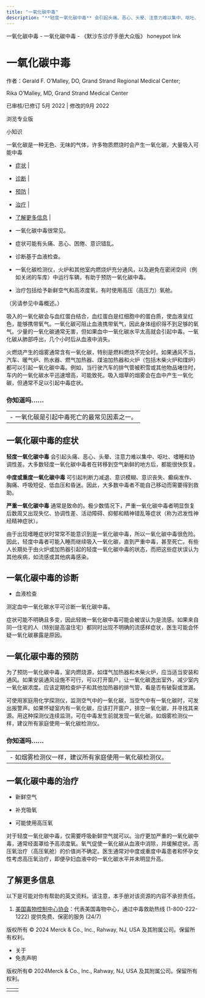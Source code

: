 ```yaml
---
title: "一氧化碳中毒"
description: "**轻度一氧化碳中毒** 会引起头痛、恶心、头晕、注意力难以集中、呕吐、嗜睡和协调性差。大多数轻度一氧化碳中毒者在转移到空气新鲜的地方后，都能很快恢复。"
---
```


﻿一氧化碳中毒 \- 一氧化碳中毒 \- 《默沙东诊疗手册大众版》 honeypot link

# 一氧化碳中毒

作者：Gerald F. O’Malley, DO, Grand Strand Regional Medical Center;

Rika O’Malley, MD, Grand Strand Medical Center

已审核/已修订 5月 2022 \| 修改的9月 2022

浏览专业版

小知识

一氧化碳是一种无色、无味的气体，许多物质燃烧时会产生一氧化碳，大量吸入可能中毒

- [症状](#症状_v828442_zh) \|
- [诊断](#诊断_v28488535_zh) \|
- [预防](#预防_v828447_zh) \|
- [治疗](#治疗_v28488554_zh) \|
- [了解更多信息](#了解更多信息_v66226617_zh) \|

- 一氧化碳中毒很常见。

- 症状可能有头痛、恶心、困倦、意识错乱。

- 诊断基于血液检查。

- 一氧化碳检测仪，火炉和其他室内燃烧炉充分通风，以及避免在密闭空间（例如关闭的车库）中运行车辆，有助于预防一氧化碳中毒。

- 治疗包括给予新鲜空气和高浓度氧，有时使用高压（高压力）氧舱。


（另请参见中毒概述。）

吸入的一氧化碳会与血红蛋白结合，血红蛋白是红细胞中的蛋白质，使血液呈红色，能够携带氧气。一氧化碳可阻止血液携带氧气，因此身体组织得不到足够的氧气。少量的一氧化碳通常无害，但如果血中一氧化碳水平太高就会引起中毒。一氧化碳从肺部呼出，几个小时后从血液中消失。

火燃烧产生的烟雾通常含有一氧化碳，特别是燃料燃烧不完全时。如果通风不当，汽车、暖气炉、热水器、燃气加热器、煤油加热器和火炉（包括木柴火炉和煤炉）都可以引起一氧化碳中毒。例如，当行驶汽车的排气管被积雪或其他物品堵住时，车内的一氧化碳水平迅速增高，可能致死。吸入烟草的烟雾会在血中产生一氧化碳，但通常不足以引起中毒症状。

### 你知道吗……

|     |
| --- |
| - 一氧化碳是引起中毒死亡的最常见因素之一。 |

## 一氧化碳中毒的症状

**轻度一氧化碳中毒** 会引起头痛、恶心、头晕、注意力难以集中、呕吐、嗜睡和协调性差。大多数轻度一氧化碳中毒者在转移到空气新鲜的地方后，都能很快恢复。

**中度或重度一氧化碳中毒** 可引起判断力减退、意识模糊、意识丧失、癫痫发作、胸痛、呼吸短促、低血压和昏迷。因此，大多数中毒者不能自己移动而需要得到救助。

**严重一氧化碳中毒** 通常是致命的。极少数情况下，严重一氧化碳中毒者明显恢复后数周又出现失忆、协调性差、活动障碍、抑郁和精神错乱等症状（称为迟发性神经精神症状）。

由于出现嗜睡症状时常常不能意识到是一氧化碳中毒，所以一氧化碳中毒很危险。因此，轻度中毒者可能入睡而继续吸入一氧化碳，直到严重中毒，甚至死亡。有些人长期处于由火炉或加热器引起的轻度一氧化碳中毒的状态，而把这些症状误认为其他疾病，如流感或其他病毒感染。

## 一氧化碳中毒的诊断

- 血液检查


测定血中一氧化碳水平可诊断一氧化碳中毒。

症状可能不明确且多变，因此轻微一氧化碳中毒可能会被误认为是流感。如果来自同一住宅的人（特别是高温住宅）都同时出现不明确的流感样症状，医生可能会怀疑一氧化碳暴露是原因。

## 一氧化碳中毒的预防

为了预防一氧化碳中毒，室内燃烧源，如煤气加热器和木柴火炉，应当适当安装和通风。如果安装通风设施不可行，可以打开窗户，让一氧化碳逸出室外，减少室内一氧化碳浓度。应该定期检查炉子和其他加热器的排气管，看是否有破裂或泄漏。

可使用家庭用化学探测仪，监测空气中的一氧化碳，当空气中有一氧化碳时，可发出报警声。如果怀疑室内有一氧化碳，应该打开窗户，排空一氧化碳，并寻找其来源。用这种探测仪连续监测，可在中毒发生前就发现一氧化碳。如烟雾检测仪一样，建议所有家庭使用一氧化碳检测仪。

### 你知道吗……

|     |
| --- |
| - 如烟雾检测仪一样，建议所有家庭使用一氧化碳检测仪。 |

## 一氧化碳中毒的治疗

- 新鲜空气

- 补充吸氧

- 可能使用高压氧


对于轻度一氧化碳中毒，仅需要呼吸新鲜空气就可以。治疗更加严重的一氧化碳中毒，通常经面罩给予高浓度氧。氧气促使一氧化碳从血液中消除，并缓解症状。高压氧治疗（高压氧舱）的价值尚不确定。医生通常对中度或重度中毒患者和怀孕女性考虑高压氧治疗，即便孕妇血液中的一氧化碳水平并未明显升高。

## 了解更多信息

以下是可能对你有帮助的英文资料。请注意，本手册对该资源的内容不承担责任。

1. [美国毒物控制中心协会](http://www.aapcc.org)：代表美国毒物中心，通过中毒救助热线 (1-800-222-1222) 提供免费、保密的服务 (24/7)




版权所有 © 2024
Merck & Co., Inc., Rahway, NJ, USA 及其附属公司。保留所有权利。

- 关于
- 免责声明

版权所有© 2024Merck & Co., Inc., Rahway, NJ, USA 及其附属公司。保留所有权利。

|     |     |
| --- | --- |
|  |  |